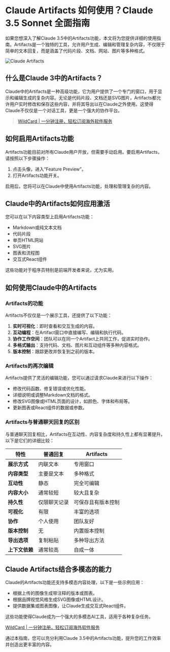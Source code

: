 # Claude Artifacts 如何使用？Claude 3.5 Sonnet 全面指南

如果您想深入了解Claude 3.5中的Artifacts功能，本文将为您提供详细的使用指南。Artifacts是一个独特的工具，允许用户生成、编辑和管理复杂内容，不仅限于简单的文本回复，而是涵盖了代码片段、文档、网站、图片等多种格式。

![Claude Artifacts](https://github.com/user-attachments/assets/5c84c0d3-d1ce-4c07-9b4a-d22d600c394b)

## 什么是Claude 3中的Artifacts？

Claude中的Artifacts是一种高级功能，它为用户提供了一个专门的窗口，用于显示和编辑生成的复杂内容。无论是代码片段、文档还是SVG图片，Artifacts都允许用户实时修改和保存这些内容，并将其导出以在Claude之外使用。这使得Claude不仅仅是一个对话工具，更是一个强大的协作平台。

> [WildCard | 一分钟注册，轻松订阅海外软件服务](https://bit.ly/WildCardo)

## 如何启用Artifacts功能

Artifacts功能目前对所有Claude用户开放，但需要手动启用。要启用Artifacts，请按照以下步骤操作：

1. 点击头像，进入“Feature Preview”。
2. 打开Artifacts功能开关。

启用后，您将可以在Claude中使用Artifacts功能，处理和管理复杂的内容。

## Claude中的Artifacts如何应用激活

您可以在以下内容类型上启用Artifacts功能：

- Markdown或纯文本文档
- 代码片段
- 单页HTML网站
- SVG图片
- 图表和流程图
- 交互式React组件

这些功能对于程序员特别是前端开发者来说，尤为实用。

## 如何使用Claude中的Artifacts

### Artifacts的功能

Artifacts不仅仅是一个展示工具，还提供了以下功能：

1. **实时可视化**：即时查看和交互生成的内容。
2. **互动编程**：在Artifact窗口中直接编写、编辑和执行代码。
3. **协作工作空间**：团队可以在同一个Artifact上共同工作，促进实时协作。
4. **多格式输出**：支持代码、文档、图片和互动组件等多种内容格式。
5. **版本控制**：跟踪更改并恢复到之前的版本。

### Artifacts的再次编辑

Artifacts提供了灵活的编辑功能，您可以通过请求Claude来进行以下操作：

- 修改代码函数、修复错误或优化性能。
- 详细说明或调整Markdown文档的格式。
- 修改SVG图像或HTML页面的设计，如颜色、字体和布局等。
- 更新图表或React组件的数据或参数。

### Artifacts与普通聊天回复的区别

与普通聊天回复相比，Artifacts在互动性、内容复杂度和持久性上都有显著提升。以下是它们的详细比较：

| **特性**          | **普通回复**  | **Artifacts**  |
|------------------|--------------|---------------|
| **展示方式**      | 内联文本      | 专用窗口       |
| **内容类型**      | 主要是文本    | 多种格式       |
| **互动性**        | 静态          | 完全可编辑     |
| **内容大小**      | 通常较短      | 较大且复杂     |
| **持久性**        | 仅限聊天记录  | 可保存且有版本控制 |
| **可视化**        | 有限          | 丰富的选项     |
| **协作**          | 个人使用      | 团队友好       |
| **版本控制**      | 无            | 内置版本控制   |
| **导出选项**      | 复制粘贴      | 多种导出方法   |
| **上下文依赖**    | 通常较高      | 自成一体       |

## Claude Artifacts结合多模态的能力

Claude的Artifacts功能还支持多模态内容处理，以下是一些示例应用：

- 根据上传的图像生成带注释的版本或图表。
- 根据品牌视觉风格生成SVG图像或HTML设计。
- 提供数据集或图表图像，让Claude生成交互式React组件。

这些功能使得Claude成为一个强大的多模态AI工具，适用于各种复杂任务。

[WildCard | 一分钟注册，轻松订阅海外软件服务](https://bit.ly/WildCardo)

通过本指南，您可以充分利用Claude 3.5中的Artifacts功能，提升您的工作效率并创造出更丰富的内容。

